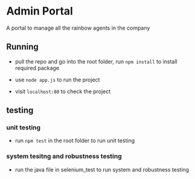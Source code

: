 # Admin Portal
A portal to manage all the rainbow agents in the company

## Running

* pull the repo and go into the root folder, run ```npm install``` to install required package 

* use ```node app.js``` to run the project

* visit `localhost:80` to check the project

## testing

### unit testing

* run ```npm test``` in the root folder to run unit testing

### system tesitng and robustness testing

* run the java file in selenium_test to run system and robustness testing